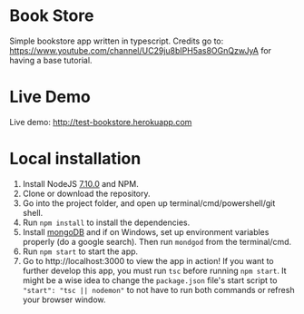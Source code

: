 # Book Store
Simple bookstore app written in typescript. Credits go to: https://www.youtube.com/channel/UC29ju8bIPH5as8OGnQzwJyA for having a base tutorial.

# Live Demo
Live demo: http://test-bookstore.herokuapp.com

# Local installation
1. Install NodeJS [7.10.0](https://nodejs.org/dist/v7.10.0/node-v7.10.0-x64.msi) and NPM.
2. Clone or download the repository.
3. Go into the project folder, and open up terminal/cmd/powershell/git shell.
4. Run `npm install` to install the dependencies.
5. Install [mongoDB](https://www.mongodb.com/download-center?jmp=nav#production) and if on Windows, set up environment variables properly (do a google search). Then run `mondgod` from the terminal/cmd.
5. Run `npm start` to start the app.
6. Go to http://localhost:3000 to view the app in action!
If you want to further develop this app, you must run `tsc` before running `npm start`. It might be a wise idea to change the `package.json` file's start script to `"start": "tsc || nodemon"` to not have to run both commands or refresh your browser window.
